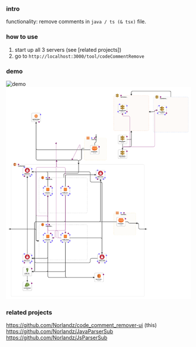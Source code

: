 ### intro
functionality: remove comments in `java / ts (& tsx)` file.

### how to use
1. start up all 3 servers (see \[related projects\])
2. go to `http://localhost:3000/tool/codeCommentRemove`

### demo
![demo](./code_comment_remover-ui%20demo)
![aws_Server_Jenkins_Docker_PrivateSubnet_ApiGateway.template.yml](./aws_Server_Jenkins_Docker_PrivateSubnet_ApiGateway%20-%2020231116_2001%20.template.png)

### related projects 

https://github.com/Norlandz/code_comment_remover-ui (this) \
https://github.com/Norlandz/JavaParserSub \
https://github.com/Norlandz/JsParserSub
